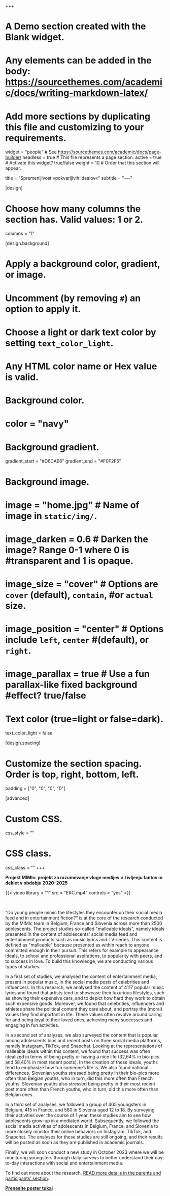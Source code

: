 +++
# A Demo section created with the Blank widget.
# Any elements can be added in the body: https://sourcethemes.com/academic/docs/writing-markdown-latex/
# Add more sections by duplicating this file and customizing to your requirements.

widget = "people"  # See https://sourcethemes.com/academic/docs/page-builder/
headless = true  # This file represents a page section.
active = true  # Activate this widget? true/false
weight = 10  # Order that this section will appear.

title = "Spremenljivost »pokvarljivih idealov«"
subtitle = "---"

[design]
  # Choose how many columns the section has. Valid values: 1 or 2.
  columns = "1"

[design.background]
  # Apply a background color, gradient, or image.
  #   Uncomment (by removing `#`) an option to apply it.
  #   Choose a light or dark text color by setting `text_color_light`.
  #   Any HTML color name or Hex value is valid.

  # Background color.
  # color = "navy"
  
  # Background gradient.
  gradient_start = "#D6CAE6"
  gradient_end = "#F0F2F5"
  
  # Background image.
#  image = "home.jpg"  # Name of image in `static/img/`.
#  image_darken = 0.6  # Darken the image? Range 0-1 where 0 is #transparent and 1 is opaque.
#  image_size = "cover"  #  Options are `cover` (default), `contain`, #or `actual` size.
#  image_position = "center"  # Options include `left`, `center` #(default), or `right`.
#  image_parallax = true  # Use a fun parallax-like fixed background #effect? true/false

  # Text color (true=light or false=dark).
  text_color_light = false

[design.spacing]
  # Customize the section spacing. Order is top, right, bottom, left.
  padding = ["0", "0", "0", "0"]

[advanced]
 # Custom CSS. 
 css_style = ""
 
 # CSS class.
 css_class = ""
+++

**Projekt MIMIc: projekt za razumevanje vloge medijev v življenju fantov in deklet v obdobju 2020–2025**

{{< video library = "1" src = "ERC.mp4" controls = "yes" >}}

<br>

“Do young people mimic the lifestyles they encounter on their social media feed and in entertainment fiction?” is at the core of the research conducted by the MIMIc team in Belgium, France and Slovenia across more than 2500 adolescents. The project studies so-called "malleable ideals", namely ideals presented in the content of adolescents' social media feed and entertainment products such as music lyrics and TV-series. This content is defined as "malleable" because presented as within reach to anyone committed enough in their pursuit. This refers for example to appearance ideals, to school and professional aspirations, to popularity with peers, and to success in love. To build this knowledge, we are conducting various types of studies.

In a first set of studies, we analysed the content of entertainment media, present in popular music, in the social media posts of celebrities and influencers. In this research, we analysed the content of 4117 popular music lyrics and found that artists tend to showcase their luxurious lifestyles, such as showing their expensive cars, and to depict how hard they work to obtain such expensive goods. Moreover, we found that celebrities, influencers and athletes share the political content they care about, and portray the (moral) values they find important in life. These values often revolve around caring for and being loyal to their loved ones, achieving many successes and engaging in fun activities.

In a second set of analyses, we also surveyed the content that is popular among adolescents bios and recent posts on three social media platforms, namely Instagram, TikTok, and Snapchat. Looking at the representations of malleable ideals within this content, we found that success was often idealized in terms of being pretty or having a nice life (32,64% in bio-pics and 58,40% in most recent posts). In the creation of these ideals, youths tend to emphasize how fun someone’s life is. We also found national differences. Slovenian youths stressed being pretty in their bio-pics more often than Belgian youths, who in turn, did this more often than French youths. Slovenian youths also stressed being pretty in their most recent post more often than French youths, who in turn, did this more often than Belgian ones.

In a third set of analyses, we followed a group of 405 youngsters in Belgium, 415 in France, and 560 in Slovenia aged 12 to 18. By surveying their activities over the course of 1 year, these studies aim to see how adolescents grow-up in a mediated world. Subsequently, we followed the social media activities of adolescents in Belgium, France, and Slovenia to more closely monitor their online behaviors on Instagram, TikTok, and Snapchat. The analyses for these studies are still ongoing, and their results will be posted as soon as they are published in academic journals.

Finally, we will soon conduct a new study in October 2023 where we will be monitoring youngsters through daily surveys to better understand their day-to-day interactions with social and entertainment media.

To find out more about the research, [READ more details in the parents and participants’ section](http://www.projectmimic.eu/parents/).

<a href="/img/poster_SL.pdf" tabindex="-1"><strong>Prenesite poster tukaj</strong></a>